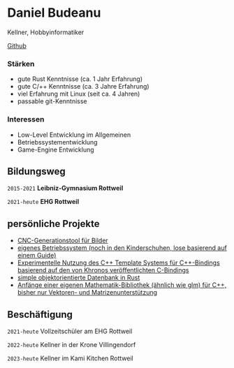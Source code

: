 # Daniel Budeanu 
Kellner, Hobbyinformatiker

<div id="webaddress">
<a href="https://github.com/Big-Smarty">Github</a>
</div>

### Stärken

- gute Rust Kenntnisse (ca. 1 Jahr Erfahrung)
- gute C/++ Kenntnisse (ca. 3 Jahre Erfahrung)
- viel Erfahrung mit Linux (seit ca. 4 Jahren)
- passable git-Kenntnisse


### Interessen

- Low-Level Entwicklung im Allgemeinen
- Betriebssystementwicklung
- Game-Engine Entwicklung


## Bildungsweg

`2015-2021`
__Leibniz-Gymnasium Rottweil__

`2021-heute`
__EHG Rottweil__


## persönliche Projekte

- <a href="https://github.com/Big-Smarty/image2cnc">CNC-Generationstool für Bilder</a>
- <a href="https://github.com/Big-Smarty/BSOS">eigenes Betriebssystem (noch in den Kinderschuhen, lose basierend auf einem Guide)</a>
- <a href="https://github.com/Big-Smarty/vk-thin-wrapper">Experimentelle Nutzung des C++ Template Systems für C++-Bindings basierend auf den von Khronos veröffentlichten C-Bindings</a>
- <a href="https://github.com/Big-Smarty/bsdb">simple objektorientierte Datenbank in Rust</a>
- <a href="https://github.com/Big-Smarty/bsm">Anfänge einer eigenen Mathematik-Bibliothek (ähnlich wie glm) für C++, bisher nur Vektoren- und Matrizenunterstützung</a>


## Beschäftigung

`2021-heute`
Vollzeitschüler am EHG Rottweil


`2022-heute`
Kellner in der Krone Villingendorf

`2023-heute`
Kellner im Kami Kitchen Rottweil


